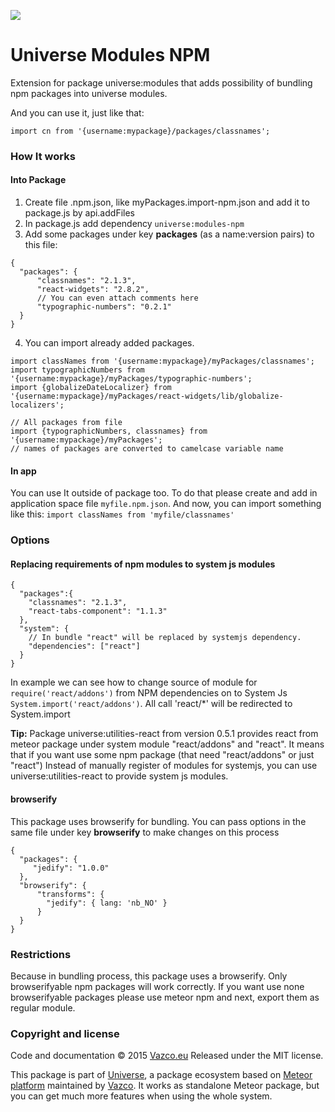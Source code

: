 <a href="http://unicms.io"><img src="http://unicms.io/banners/standalone.png" /></a>
# Universe Modules NPM
Extension for package universe:modules that adds possibility of bundling npm packages into universe modules. 

And you can use it, just like that:
```
import cn from '{username:mypackage}/packages/classnames';
```

### How It works

#### Into Package
1. Create file <name>.npm.json, like myPackages.import-npm.json and add it to package.js by api.addFiles
2. In package.js add dependency `universe:modules-npm`
3. Add some packages under key **packages** (as a name:version pairs) to this file:

```
{
  "packages": {
      "classnames": "2.1.3",
      "react-widgets": "2.8.2",
      // You can even attach comments here
      "typographic-numbers": "0.2.1"
  }
}
```

4. You can import already added packages.

```
import classNames from '{username:mypackage}/myPackages/classnames';
import typographicNumbers from '{username:mypackage}/myPackages/typographic-numbers';
import {globalizeDateLocalizer} from '{username:mypackage}/myPackages/react-widgets/lib/globalize-localizers';

// All packages from file
import {typographicNumbers, classnames} from '{username:mypackage}/myPackages';
// names of packages are converted to camelcase variable name 
```

#### In app
You can use It outside of package too.
To do that please create and add in application space file `myfile.npm.json`.
And now, you can import something like this: `import classNames from 'myfile/classnames'`

### Options

#### Replacing requirements of npm modules to system js modules

```
{
  "packages":{
    "classnames": "2.1.3",
    "react-tabs-component": "1.1.3"
  },
  "system": {
    // In bundle "react" will be replaced by systemjs dependency.
    "dependencies": ["react"]
  }
}
```

In example we can see how to change source of module for `require('react/addons')` from NPM dependencies 
on to System Js `System.import('react/addons')`. All call 'react/*' will be redirected to System.import

**Tip:** Package universe:utilities-react from version 0.5.1 provides react from meteor package under system module "react/addons" and "react".
It means that if you want use some npm package (that need "react/addons" or just "react") 
Instead of manually register of modules for systemjs,
you can use universe:utilities-react to provide system js modules.

#### browserify
This package uses browserify for bundling.
You can pass options in the same file under key **browserify** to make changes on this process

```
{
  "packages": {
     "jedify": "1.0.0"
  },
  "browserify": {
      "transforms": {
        "jedify": { lang: 'nb_NO' }
      }
  }
}
```

### Restrictions
Because in bundling process, this package uses a browserify. Only browserifyable npm packages will work correctly. If you want use none browserifyable packages please use meteor npm and next,  export them as regular module. 

### Copyright and license

Code and documentation &copy; 2015 [Vazco.eu](http://vazco.eu)
Released under the MIT license. 

This package is part of [Universe](http://unicms.io), a package ecosystem based on [Meteor platform](http://meteor.com) maintained by [Vazco](http://www.vazco.eu).
It works as standalone Meteor package, but you can get much more features when using the whole system.   
